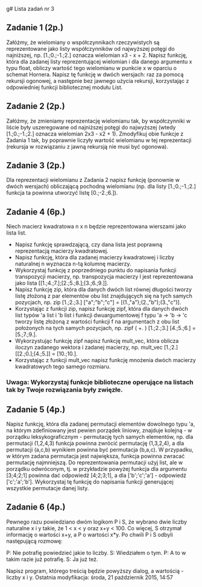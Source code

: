 g# Lista zadań nr 3
## Zadanie 1 (2p.)
Załóżmy, że wielomiany o współczynnikach rzeczywistych są reprezentowane jako listy współczynników od najwyższej potęgi do najniższej, np. [1.;0.;-1.;2.] oznacza wielomian x3 - x + 2. Napisz funkcję, która dla zadanej listy reprezentującej wielomian i dla danego argumentu x typu float, obliczy wartość tego wielomianu w punkcie x w oparciu o schemat Hornera. Napisz tę funkcję w dwóch wersjach: raz za pomocą rekursji ogonowej, a następnie bez jawnego użycia rekursji, korzystając z odpowiedniej funkcji bibliotecznej modułu List.

## Zadanie 2 (2p.)
Załóżmy, że zmieniamy reprezentację wielomianu tak, by współczynniki w liście były uszeregowane od najniższej potęgi do najwyższej (wtedy [1.;0.;-1.;2.] oznacza wielomian 2x3 - x2 + 1). Zmodyfikuj obie funkcje z Zadania 1 tak, by poprawnie liczyły wartość wielomianu w tej reprezentacji (rekursja w rozwiązaniu z jawną rekursją nie musi być ogonowa).

## Zadanie 3 (2p.)
Dla reprezentacji wielomianu z Zadania 2 napisz funkcję (ponownie w dwóch wersjach) obliczającą pochodną wielomianu (np. dla listy [1.;0.;-1.;2.] funkcja ta powinna utworzyć listę [0.;-2.;6.]).

## Zadanie 4 (6p.)
Niech macierz kwadratowa n x n będzie reprezentowana wierszami jako lista list.

- Napisz funkcję sprawdzającą, czy dana lista jest poprawną reprezentacją macierzy kwadratowej.
- Napisz funkcję, która dla zadanej macierzy kwadratowej i liczby naturalnej n wyznacza n-tą kolumnę macierzy.
- Wykorzystaj funkcję z poprzedniego punktu do napisania funkcji transpozycji macierzy, np. transpozycja macierzy l jest reprezentowana jako lista [[1.;4.;7.];[2.;5.;8.];[3.;6.;9.]].
- Napisz funkcję zip, która dla danych dwóch list równej długości tworzy listę złożoną z par elementów obu list znajdujących się na tych samych pozycjach, np. zip [1.;2.;3.] ["a";"b";"c"] = [(1.,"a");(2.,"b");(3.,"c")].
- Korzystając z funkcji zip, napisz funkcję zipf, która dla danych dwóch list typów 'a list i 'b list i funkcji dwuargumentowej f typu 'a -> 'b -> 'c tworzy listę złożoną z wartości funkcji f na argumentach z obu list położonych na tych samych pozycjach, np. zipf ( +. ) [1.;2.;3.] [4.;5.;6.] = [5.;7.;9.].
- Wykorzystując funkcję zipf napisz funkcję mult_vec, która oblicza iloczyn zadanego wektora i zadanej macierzy, np. mult_vec [1.;2.] [[2.;0.];[4.;5.]] = [10.;10.].
- Korzystając z funkcji mult_vec napisz funkcję mnożenia dwóch macierzy kwadratowych tego samego rozmiaru.

### Uwaga: Wykorzystaj funkcje biblioteczne operujące na listach tak by Twoje rozwiązania były zwięzłe.

## Zadanie 5 (4p.)
Napisz funkcję, która dla zadanej permutacji elementów dowolnego typu 'a, na którym zdefiniowany jest pewien porządek liniowy, znajduje kolejną - w porządku leksykograficznym - permutację tych samych elementów, np. dla permutacji (1,2,4,3) funkcja powinna zwrócić permutację (1,3,2,4), a dla permutacji (a,c,b) wynikiem powinna być permutacja (b,a,c). W przypadku, w którym zadana permutacja jest największa, funkcja powinna zwracać permutację najmniejszą. Do reprezentowania permutacji użyj list, ale w porządku odwróconym, tj. w przykładzie powyżej funkcja dla argumentu [3;4;2;1] powinna dać odpowiedź [4;2;3;1], a dla ['b';'c';'a'] - odpowiedź ['c';'a';'b']. Wykorzystaj tę funkcję do napisania funkcji generującej wszystkie permutacje danej listy.

## Zadanie 6 (4p.)
Pewnego razu powiedziano dwóm logikom P i S, że wybrano dwie liczby naturalne x i y takie, że 1 < x < y oraz x+y < 100. Co więcej, S otrzymał informację o wartości x+y, a P o wartości x*y. Po chwili P i S odbyli następującą rozmowę:

P: Nie potrafię powiedzieć jakie to liczby.
S: Wiedziałem o tym.
P: A to w takim razie już potrafię.
S: Ja już też.

Napisz program, którego treścią będzie powyższy dialog, a wartością - liczby x i y.
Ostatnia modyfikacja: środa, 21 październik 2015, 14:57
